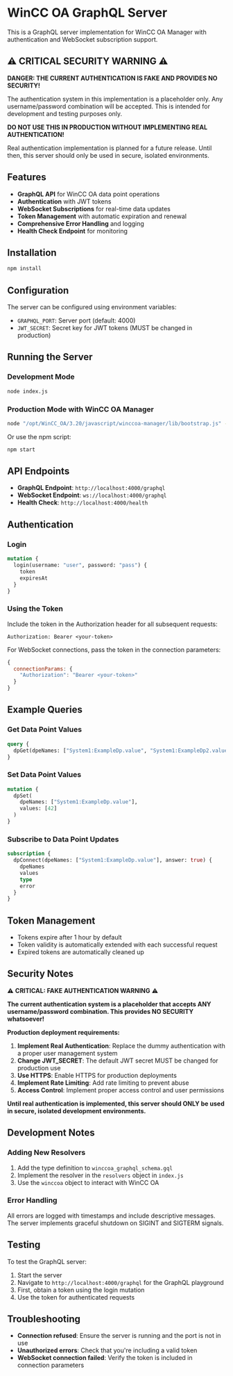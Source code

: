# WinCC OA GraphQL Server

This is a GraphQL server implementation for WinCC OA Manager with authentication and WebSocket subscription support.

## ⚠️ CRITICAL SECURITY WARNING ⚠️

**DANGER: THE CURRENT AUTHENTICATION IS FAKE AND PROVIDES NO SECURITY!**

The authentication system in this implementation is a placeholder only. Any username/password combination will be accepted. This is intended for development and testing purposes only.

**DO NOT USE THIS IN PRODUCTION WITHOUT IMPLEMENTING REAL AUTHENTICATION!**

Real authentication implementation is planned for a future release. Until then, this server should only be used in secure, isolated environments.

## Features

- **GraphQL API** for WinCC OA data point operations
- **Authentication** with JWT tokens
- **WebSocket Subscriptions** for real-time data updates
- **Token Management** with automatic expiration and renewal
- **Comprehensive Error Handling** and logging
- **Health Check Endpoint** for monitoring

## Installation

```bash
npm install
```

## Configuration

The server can be configured using environment variables:

- `GRAPHQL_PORT`: Server port (default: 4000)
- `JWT_SECRET`: Secret key for JWT tokens (MUST be changed in production)

## Running the Server

### Development Mode
```bash
node index.js
```

### Production Mode with WinCC OA Manager
```bash
node "/opt/WinCC_OA/3.20/javascript/winccoa-manager/lib/bootstrap.js" -PROJ "TestMass" -pmonIndex 8 graphql/index.js
```

Or use the npm script:
```bash
npm start
```

## API Endpoints

- **GraphQL Endpoint**: `http://localhost:4000/graphql`
- **WebSocket Endpoint**: `ws://localhost:4000/graphql`
- **Health Check**: `http://localhost:4000/health`

## Authentication

### Login

```graphql
mutation {
  login(username: "user", password: "pass") {
    token
    expiresAt
  }
}
```

### Using the Token

Include the token in the Authorization header for all subsequent requests:

```
Authorization: Bearer <your-token>
```

For WebSocket connections, pass the token in the connection parameters:

```javascript
{
  connectionParams: {
    "Authorization": "Bearer <your-token>"
  }
}
```

## Example Queries

### Get Data Point Values
```graphql
query {
  dpGet(dpeNames: ["System1:ExampleDp.value", "System1:ExampleDp2.value"])
}
```

### Set Data Point Values
```graphql
mutation {
  dpSet(
    dpeNames: ["System1:ExampleDp.value"],
    values: [42]
  )
}
```

### Subscribe to Data Point Updates
```graphql
subscription {
  dpConnect(dpeNames: ["System1:ExampleDp.value"], answer: true) {
    dpeNames
    values
    type
    error
  }
}
```

## Token Management

- Tokens expire after 1 hour by default
- Token validity is automatically extended with each successful request
- Expired tokens are automatically cleaned up

## Security Notes

⚠️ **CRITICAL: FAKE AUTHENTICATION WARNING** ⚠️

**The current authentication system is a placeholder that accepts ANY username/password combination. This provides NO SECURITY whatsoever!**

**Production deployment requirements:**
1. **Implement Real Authentication**: Replace the dummy authentication with a proper user management system
2. **Change JWT_SECRET**: The default JWT secret MUST be changed for production use
3. **Use HTTPS**: Enable HTTPS for production deployments
4. **Implement Rate Limiting**: Add rate limiting to prevent abuse
5. **Access Control**: Implement proper access control and user permissions

**Until real authentication is implemented, this server should ONLY be used in secure, isolated development environments.**

## Development Notes

### Adding New Resolvers

1. Add the type definition to `winccoa_graphql_schema.gql`
2. Implement the resolver in the `resolvers` object in `index.js`
3. Use the `winccoa` object to interact with WinCC OA

### Error Handling

All errors are logged with timestamps and include descriptive messages. The server implements graceful shutdown on SIGINT and SIGTERM signals.

## Testing

To test the GraphQL server:

1. Start the server
2. Navigate to `http://localhost:4000/graphql` for the GraphQL playground
3. First, obtain a token using the login mutation
4. Use the token for authenticated requests

## Troubleshooting

- **Connection refused**: Ensure the server is running and the port is not in use
- **Unauthorized errors**: Check that you're including a valid token
- **WebSocket connection failed**: Verify the token is included in connection parameters